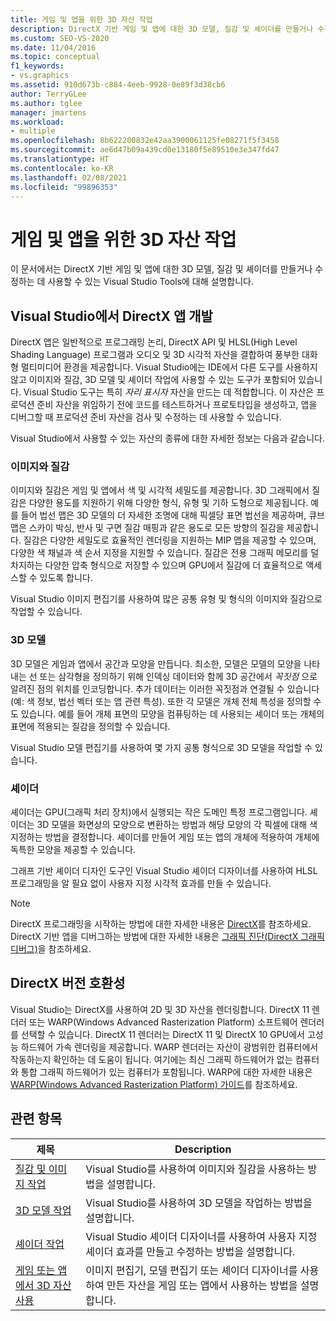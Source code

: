 ```yaml
---
title: 게임 및 앱을 위한 3D 자산 작업
description: DirectX 기반 게임 및 앱에 대한 3D 모델, 질감 및 셰이더를 만들거나 수정하는 데 사용할 수 있는 Visual Studio 도구에 대해 알아봅니다.
ms.custom: SEO-VS-2020
ms.date: 11/04/2016
ms.topic: conceptual
f1_keywords:
- vs.graphics
ms.assetid: 910d673b-c884-4eeb-9928-0e89f3d38cb6
author: TerryGLee
ms.author: tglee
manager: jmartens
ms.workload:
- multiple
ms.openlocfilehash: 8b622200832e42aa3900061125fe08271f5f3458
ms.sourcegitcommit: ae6d47b09a439cd0e13180f5e89510e3e347fd47
ms.translationtype: HT
ms.contentlocale: ko-KR
ms.lasthandoff: 02/08/2021
ms.locfileid: "99896353"
---
```

# <a name="work-with-3d-assets-for-games-and-apps"></a>게임 및 앱을 위한 3D 자산 작업

이 문서에서는 DirectX 기반 게임 및 앱에 대한 3D 모델, 질감 및 셰이더를 만들거나 수정하는 데 사용할 수 있는 Visual Studio Tools에 대해 설명합니다.

## <a name="directx-app-development-in-visual-studio"></a>Visual Studio에서 DirectX 앱 개발

DirectX 앱은 일반적으로 프로그래밍 논리, DirectX API 및 HLSL(High Level Shading Language) 프로그램과 오디오 및 3D 시각적 자산을 결합하여 풍부한 대화형 멀티미디어 환경을 제공합니다. Visual Studio에는 IDE에서 다른 도구를 사용하지 않고 이미지와 질감, 3D 모델 및 셰이더 작업에 사용할 수 있는 도구가 포함되어 있습니다. Visual Studio 도구는 특히 *자리 표시자* 자산을 만드는 데 적합합니다. 이 자산은 프로덕션 준비 자산을 위임하기 전에 코드를 테스트하거나 프로토타입을 생성하고, 앱을 디버그할 때 프로덕션 준비 자산을 검사 및 수정하는 데 사용할 수 있습니다.

Visual Studio에서 사용할 수 있는 자산의 종류에 대한 자세한 정보는 다음과 같습니다.

### <a name="images-and-textures"></a>이미지와 질감

이미지와 질감은 게임 및 앱에서 색 및 시각적 세밀도를 제공합니다. 3D 그래픽에서 질감은 다양한 용도를 지원하기 위해 다양한 형식, 유형 및 기하 도형으로 제공됩니다. 예를 들어 법선 맵은 3D 모델의 더 자세한 조명에 대해 픽셀당 표면 법선을 제공하며, 큐브 맵은 스카이 박싱, 반사 및 구면 질감 매핑과 같은 용도로 모든 방향의 질감을 제공합니다. 질감은 다양한 세밀도로 효율적인 렌더링을 지원하는 MIP 맵을 제공할 수 있으며, 다양한 색 채널과 색 순서 지정을 지원할 수 있습니다. 질감은 전용 그래픽 메모리를 덜 차지하는 다양한 압축 형식으로 저장할 수 있으며 GPU에서 질감에 더 효율적으로 액세스할 수 있도록 합니다.

Visual Studio 이미지 편집기를 사용하여 많은 공통 유형 및 형식의 이미지와 질감으로 작업할 수 있습니다.

### <a name="3d-models"></a>3D 모델

3D 모델은 게임과 앱에서 공간과 모양을 만듭니다. 최소한, 모델은 모델의 모양을 나타내는 선 또는 삼각형을 정의하기 위해 인덱싱 데이터와 함께 3D 공간에서 *꼭짓점* 으로 알려진 점의 위치를 인코딩합니다. 추가 데이터는 이러한 꼭짓점과 연결될 수 있습니다(예: 색 정보, 법선 벡터 또는 앱 관련 특성). 또한 각 모델은 개체 전체 특성을 정의할 수도 있습니다. 예를 들어 개체 표면의 모양을 컴퓨팅하는 데 사용되는 셰이더 또는 개체의 표면에 적용되는 질감을 정의할 수 있습니다.

Visual Studio 모델 편집기를 사용하여 몇 가지 공통 형식으로 3D 모델을 작업할 수 있습니다.

### <a name="shaders"></a>셰이더

셰이더는 GPU(그래픽 처리 장치)에서 실행되는 작은 도메인 특정 프로그램입니다. 셰이더는 3D 모델을 화면상의 모양으로 변환하는 방법과 해당 모양의 각 픽셀에 대해 색 지정하는 방법을 결정합니다. 셰이더를 만들어 게임 또는 앱의 개체에 적용하여 개체에 독특한 모양을 제공할 수 있습니다.

그래프 기반 셰이더 디자인 도구인 Visual Studio 셰이더 디자이너를 사용하여 HLSL 프로그래밍을 알 필요 없이 사용자 지정 시각적 효과를 만들 수 있습니다.

> [!NOTE]
> DirectX 프로그래밍을 시작하는 방법에 대한 자세한 내용은 [DirectX](/windows/win32/directx)를 참조하세요. DirectX 기반 앱을 디버그하는 방법에 대한 자세한 내용은 [그래픽 진단(DirectX 그래픽 디버그)](../debugger/graphics/visual-studio-graphics-diagnostics.md)을 참조하세요.

## <a name="directx-version-compatibility"></a>DirectX 버전 호환성

Visual Studio는 DirectX를 사용하여 2D 및 3D 자산을 렌더링합니다. DirectX 11 렌더러 또는 WARP(Windows Advanced Rasterization Platform) 소프트웨어 렌더러를 선택할 수 있습니다. DirectX 11 렌더러는 DirectX 11 및 DirectX 10 GPU에서 고성능 하드웨어 가속 렌더링을 제공합니다. WARP 렌더러는 자산이 광범위한 컴퓨터에서 작동하는지 확인하는 데 도움이 됩니다. 여기에는 최신 그래픽 하드웨어가 없는 컴퓨터와 통합 그래픽 하드웨어가 있는 컴퓨터가 포함됩니다. WARP에 대한 자세한 내용은 [WARP(Windows Advanced Rasterization Platform) 가이드](/windows/win32/direct3darticles/directx-warp)를 참조하세요.

## <a name="related-topics"></a>관련 항목

|제목|Description|
|-----------|-----------------|
|[질감 및 이미지 작업](../designers/working-with-textures-and-images.md)|Visual Studio를 사용하여 이미지와 질감을 사용하는 방법을 설명합니다.|
|[3D 모델 작업](../designers/working-with-3-d-models.md)|Visual Studio를 사용하여 3D 모델을 작업하는 방법을 설명합니다.|
|[셰이더 작업](../designers/working-with-shaders.md)|Visual Studio 셰이더 디자이너를 사용하여 사용자 지정 셰이더 효과를 만들고 수정하는 방법을 설명합니다.|
|[게임 또는 앱에서 3D 자산 사용](../designers/using-3-d-assets-in-your-game-or-app.md)|이미지 편집기, 모델 편집기 또는 셰이더 디자이너를 사용하여 만든 자산을 게임 또는 앱에서 사용하는 방법을 설명합니다.|
